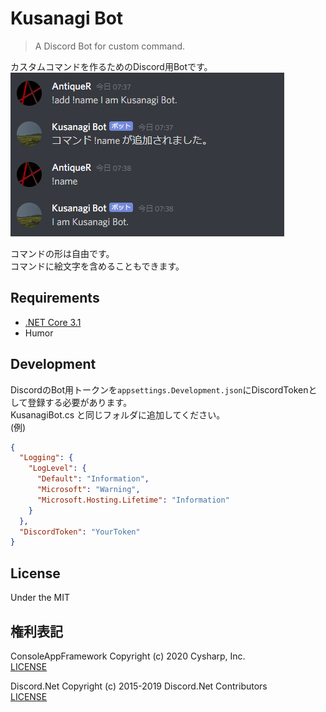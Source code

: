# Kusanagi Bot
> A Discord Bot for custom command.

カスタムコマンドを作るためのDiscord用Botです。  
![Screenshot](Images/KusanagiBot.png)

コマンドの形は自由です。  
コマンドに絵文字を含めることもできます。

## Requirements
* [.NET Core 3.1](https://dotnet.microsoft.com/download/dotnet-core/3.1)
* Humor

## Development
DiscordのBot用トークンを`appsettings.Development.json`にDiscordTokenとして登録する必要があります。  
KusanagiBot.cs と同じフォルダに追加してください。  
(例)

```json:appsettings.Development.json
{
  "Logging": {
    "LogLevel": {
      "Default": "Information",
      "Microsoft": "Warning",
      "Microsoft.Hosting.Lifetime": "Information"
    }
  },
  "DiscordToken": "YourToken"
}
```

## License
Under the MIT

## 権利表記
ConsoleAppFramework Copyright (c) 2020 Cysharp, Inc.  
[LICENSE](https://github.com/Cysharp/ConsoleAppFramework/blob/master/LICENSE)

Discord.Net Copyright (c) 2015-2019 Discord.Net Contributors  
[LICENSE](https://github.com/discord-net/Discord.Net/blob/dev/LICENSE)  